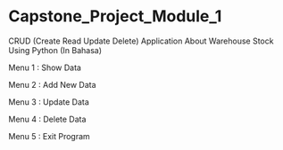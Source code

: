 # Capstone_Project_Module_1
CRUD (Create Read Update Delete) Application About Warehouse Stock Using Python (In Bahasa)

Menu 1 :
Show Data 

Menu 2 :
Add New Data

Menu 3 :
Update Data

Menu 4 :
Delete Data

Menu 5 :
Exit Program
